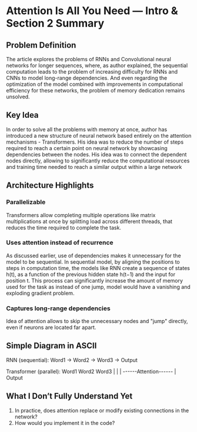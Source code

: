 # Attention Is All You Need — Intro & Section 2 Summary

## Problem Definition
The article explores the problems of RNNs and Convolutional neural networks for longer sequences, where, as author explained,
the sequential computation leads to the problem of increasing difficulty for RNNs and CNNs to model long-range dependencies. And even regarding
the optimization of the model combined with improvements in computational efficiency for these networks, the problem of memory dedication
remains unsolved.

## Key Idea
In order to solve all the problems with memory at once, author has introduced a new structure of neural network based entirely on the 
attention mechanisms - Transformers. His idea was to reduce the number of steps required to reach a certain point on neural network by showcasing dependencies
between the nodes. His idea was to connect the dependent nodes directly, allowing to significantly reduce the computational resources and training time needed to reach a similar output within a large network

## Architecture Highlights

### Parallelizable 
Transformers allow completing multiple operations like matrix multiplications at once by splitting load across different threads, that reduces the time required to complete the task.

### Uses attention instead of recurrence
As discussed earlier, use of dependencies makes it unnecessary for the model to be sequential. In sequential model, by aligning the positions to steps in computation time, the models like RNN create
a sequence of states h(t), as a function of the previous hidden state h(t−1) and the input for position t. This process can significantly increase the amount of memory used for the task as instead of one jump, model
would have a vanishing and exploding gradient problem.

### Captures long-range dependencies
Idea of attention allows to skip the unnecessary nodes and "jump" directly, even if neurons are located far apart. 

## Simple Diagram in ASCII

RNN (sequential):   Word1 -> Word2 -> Word3 -> Output


Transformer (parallel):
Word1  Word2  Word3
  |      |      |
   ------Attention------
             |
           Output

## What I Don’t Fully Understand Yet
1. In practice, does attention replace or modify existing connections in the network?
2. How would you implement it in the code?
